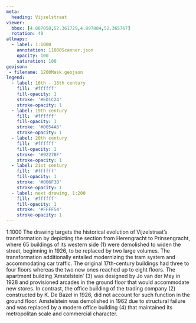 ```yaml
---
meta:
  heading: Vijzelstraat
viewer:
  bbox: [4.887058,52.361729,4.897884,52.365767]
  rotation: 40
allmaps:
  - label: 1:1000
    annotation: 11000Scanner.json
    opacity: 100
    saturation: 100
geojson:
 - filename: 1200Mask.geojson
legend:
  - label: 16th - 18th century
    fill: '#ffffff'
    fill-opacity: 1
    stroke: '#ED1C24'
    stroke-opacity: 1
  - label: 19th century
    fill: '#ffffff'
    fill-opacity: 1
    stroke: '#0054A6'
    stroke-opacity: 1
  - label: 20th century
    fill: '#ffffff'
    fill-opacity: 1
    stroke: '#92278F'
    stroke-opacity: 1
  - label: 21st century
    fill: '#ffffff'
    fill-opacity: 1
    stroke: '#006F3B'
    stroke-opacity: 1
  - label: next drawing, 1:200
    fill: '#ffffff'
    fill-opacity: 1
    stroke: '#FFFF54'
    stroke-opacity: 1
---
```

1:1000
The drawing targets the historical evolution of Vijzelstraat’s transformation by depicting the section  from Herengracht to Prinsengracht, where 65 buildings of its western side (1) were demolished to widen the street, beginning in 1926, to be replaced by two large volumes. The transformation additionally entailed modernizing the tram system and accommodating car traffic. The original 17th-century buildings had three to four floors whereas the two new ones reached up to eight floors. The apartment building ‘Amstelstein’ (3) was designed by Jo van der Mey  in 1928 and provisioned arcades in the ground floor that would accommodate new stores. In contrast, the office building of the trading company (2) constructed by K. De Bazel in 1926, did not account for such function in the ground floor.  Amstelstein was demolished in 1962 due to structural failure and was replaced by a modern office building (4) that maintained its metropolitan scale and commercial character.